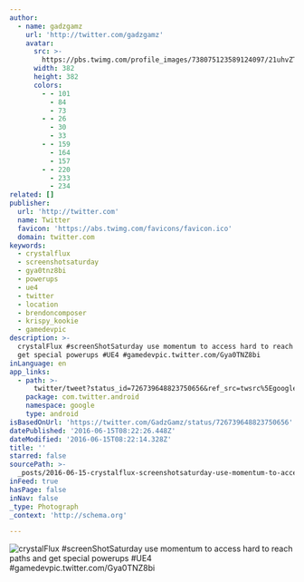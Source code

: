 ```yaml
---
author:
  - name: gadzgamz
    url: 'http://twitter.com/gadzgamz'
    avatar:
      src: >-
        https://pbs.twimg.com/profile_images/738075123589124097/21uhvZTB_400x400.jpg
      width: 382
      height: 382
      colors:
        - - 101
          - 84
          - 73
        - - 26
          - 30
          - 33
        - - 159
          - 164
          - 157
        - - 220
          - 233
          - 234
related: []
publisher:
  url: 'http://twitter.com'
  name: Twitter
  favicon: 'https://abs.twimg.com/favicons/favicon.ico'
  domain: twitter.com
keywords:
  - crystalflux
  - screenshotsaturday
  - gya0tnz8bi
  - powerups
  - ue4
  - twitter
  - location
  - brendoncomposer
  - krispy_kookie
  - gamedevpic
description: >-
  crystalFlux #screenShotSaturday use momentum to access hard to reach paths and
  get special powerups #UE4 #gamedevpic.twitter.com/Gya0TNZ8bi
inLanguage: en
app_links:
  - path: >-
      twitter/tweet?status_id=726739648823750656&ref_src=twsrc%5Egoogle%7Ctwcamp%5Eandroidseo%7Ctwgr%5Estatus%7Ctwterm%5E726739648823750656
    package: com.twitter.android
    namespace: google
    type: android
isBasedOnUrl: 'https://twitter.com/GadzGamz/status/726739648823750656'
datePublished: '2016-06-15T08:22:26.448Z'
dateModified: '2016-06-15T08:22:14.328Z'
title: ''
starred: false
sourcePath: >-
  _posts/2016-06-15-crystalflux-screenshotsaturday-use-momentum-to-access-hard.md
inFeed: true
hasPage: false
inNav: false
_type: Photograph
_context: 'http://schema.org'

---
```

![crystalFlux #screenShotSaturday use momentum to access hard to reach paths and get special powerups #UE4 #gamedevpic.twitter.com/Gya0TNZ8bi](https://pbs.twimg.com/media/ChXl2-0UkAEtfHt.jpg:large)